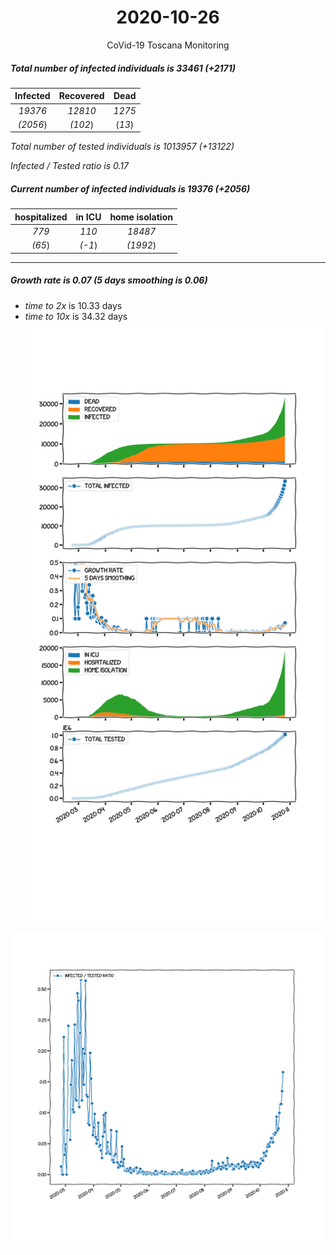 <div align='center'>

# 2020-10-26
CoVid-19 Toscana Monitoring
</div>

##### Total number of infected individuals is 33461 (+2171)
Infected | Recovered | Dead
:---: | :---: | :---:
*19376* | *12810* | *1275*
*(2056*) | *(102*) | (*13*)

*Total number of tested individuals is 1013957 (+13122)*

*Infected / Tested ratio is 0.17*
##### Current number of infected individuals is 19376 (+2056)
hospitalized | in ICU | home isolation
:---: | :---: | :---:
*779* |*110* |*18487*
*(65*) |*(-1*) |*(1992*)
***
##### Growth rate is 0.07 (5 days smoothing is 0.06)
- *time to 2x* is 10.33 days
- *time to 10x* is 34.32 days
![stats][stats]

![infected_normalized][infected_normalized]

[stats]: stats_Toscana.png
[infected_normalized]: infected_normalized_Toscana.png
